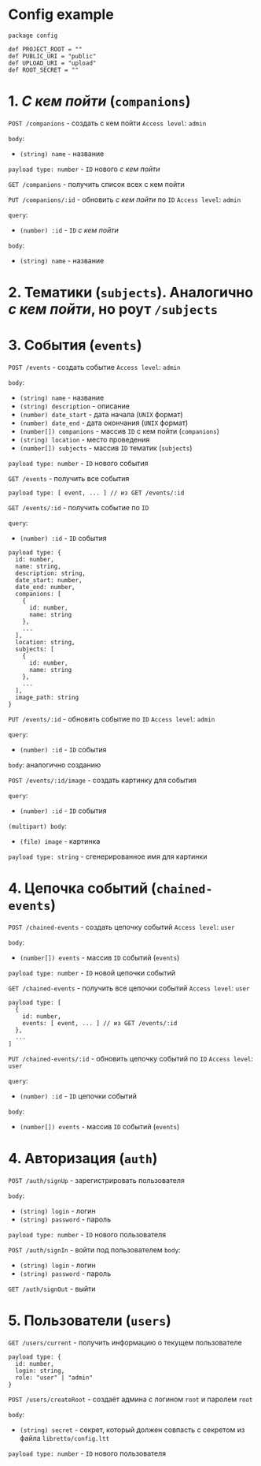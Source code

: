 # Config example
```
package config

def PROJECT_ROOT = ""
def PUBLIC_URI = "public"
def UPLOAD_URI = "upload"
def ROOT_SECRET = ""
```

# 1. _С кем пойти_ (`companions`)
`POST /companions` - создать с кем пойти
`Access level`: `admin`

`body`:
- `(string) name` - название

`payload type: number` - `ID` нового _с кем пойти_

`GET /companions` - получить список всех с кем пойти

`PUT /companions/:id` - обновить _с кем пойти_ по `ID`
`Access level`: `admin`

`query`:
- `(number) :id` - `ID` _с кем пойти_

`body`:
- `(string) name` - название

# 2. Тематики (`subjects`). Аналогично _с кем пойти_, но роут `/subjects`

# 3. События (`events`)
`POST /events` - создать событие
`Access level`: `admin`

`body`:
- `(string) name` - название
- `(string) description` - описание
- `(number) date_start` - дата начала (`UNIX` формат)
- `(number) date_end` - дата окончания (`UNIX` формат)
- `(number[]) companions` - массив `ID` с кем пойти (`companions`)
- `(string) location` - место проведения
- `(number[]) subjects` - массив `ID` тематик (`subjects`)

`payload type: number` - `ID` нового события

`GET /events` - получить все события

`payload type: [ event, ... ] // из GET /events/:id`

`GET /events/:id` - получить событие по `ID`

`query`:
- `(number) :id` - `ID` события

```
payload type: {
  id: number,
  name: string,
  description: string,
  date_start: number,
  date_end: number,
  companions: [
    {
      id: number,
      name: string
    },
    ...
  ],
  location: string,
  subjects: [
    {
      id: number,
      name: string
    },
    ...
  ],
  image_path: string
}
```

`PUT /events/:id` - обновить событие по `ID`
`Access level`: `admin`

`query`:
- `(number) :id` - `ID` события

`body`: аналогично созданию

`POST /events/:id/image` - создать картинку для события

`query`:
- `(number) :id` - `ID` события

`(multipart) body`:
- `(file) image` - картинка

`payload type: string` - сгенерированное имя для картинки

# 4. Цепочка событий (`chained-events`)
`POST /chained-events` - создать цепочку событий
`Access level`: `user`

`body`:
- `(number[]) events` - массив `ID` событий (`events`)

`payload type: number` - `ID` новой цепочки событий

`GET /chained-events` - получить все цепочки событий
`Access level`: `user`

```
payload type: [
  {
    id: number,
    events: [ event, ... ] // из GET /events/:id
  },
  ...
]
```

`PUT /chained-events/:id` - обновить цепочку событий по `ID`
`Access level`: `user`

`query`:
- `(number) :id` - `ID` цепочки событий

`body`:
- `(number[]) events` - массив `ID` событий (`events`)

# 4. Авторизация (`auth`)
`POST /auth/signUp` - зарегистрировать пользователя

`body`:
- `(string) login` - логин
- `(string) password` - пароль

`payload type: number` - `ID` нового пользователя

`POST /auth/signIn` - войти под пользователем
`body`:
- `(string) login` - логин
- `(string) password` - пароль

`GET /auth/signOut` - выйти

# 5. Пользователи (`users`)
`GET /users/current` - получить информацию о текущем пользователе

```
payload type: {
  id: number,
  login: string,
  role: "user" | "admin"
}
```

`POST /users/createRoot` - создаёт админа с логином `root` и паролем `root`

`body`:
- `(string) secret` - секрет, который должен совпасть с секретом из файла `libretto/config.ltt`

`payload type: number` - `ID` нового пользователя